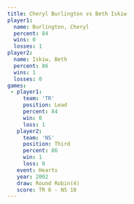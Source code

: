 ```yaml
---
title: Cheryl Burlington vs Beth Iskiw
player1:                  
  name: Burlington, Cheryl
  percent: 84             
  wins: 0                 
  losses: 1               
player2:                  
  name: Iskiw, Beth       
  percent: 86             
  wins: 1                 
  losses: 0               
games:
 - player1:        
     team: 'TR'    
     position: Lead
     percent: 84   
     win: 0        
     loss: 1       
   player2:         
     team: 'NS'     
     position: Third
     percent: 86    
     win: 1         
     loss: 0        
   event: Hearts       
   year: 2002          
   draw: Round Robin(4)
   score: TR 6 - NS 10 
---
```


